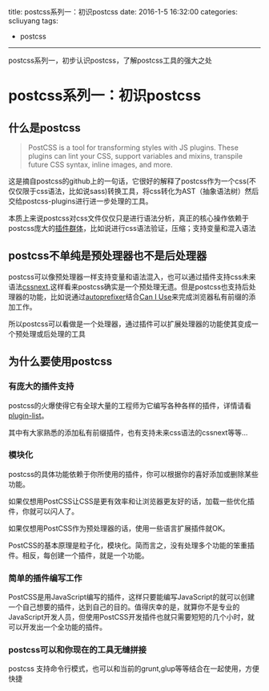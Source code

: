title: postcss系列一：初识postcss
date: 2016-1-5 16:32:00
categories: scliuyang
tags:
- postcss
---  

postcss系列一，初步认识postcss，了解postcss工具的强大之处

<!--more-->

# postcss系列一：初识postcss

## 什么是postcss

> PostCSS is a tool for transforming styles with JS plugins. These plugins can lint your CSS, support variables and mixins, transpile future CSS syntax, inline images, and more.

这是摘自postcss的github上的一句话，它很好的解释了postcss作为一个css(不仅仅限于css语法，比如说sass)转换工具，将css转化为AST（抽象语法树）然后交给postcss-plugins进行进一步处理的工具。

本质上来说postcss对css文件仅仅只是进行语法分析，真正的核心操作依赖于postcss庞大的[插件群体](https://github.com/postcss/postcss/blob/master/docs/plugins.md)，比如说进行css语法验证，压缩；支持变量和混入语法

## postcss不单纯是预处理器也不是后处理器

postcss可以像预处理器一样支持变量和语法混入，也可以通过插件支持css未来语法[cssnext](http://cssnext.io/),这样看来postcss确实是一个预处理无遗。但是postcss也支持后处理器的功能，比如说通过[autoprefixer](https://github.com/postcss/autoprefixer)结合[Can I Use](http://caniuse.com/)来完成浏览器私有前缀的添加工作。

所以postcss可以看做是一个处理器，通过插件可以扩展处理器的功能使其变成一个预处理或后处理的工具

## 为什么要使用postcss

### 有庞大的插件支持

postcss的火爆使得它有全球大量的工程师为它编写各种各样的插件，详情请看[plugin-list](https://github.com/postcss/postcss/blob/master/docs/plugins.md)。

其中有大家熟悉的添加私有前缀插件，也有支持未来css语法的cssnext等等...

### 模块化

postcss的具体功能依赖于你所使用的插件，你可以根据你的喜好添加或删除某些功能。

如果仅想用PostCSS让CSS是更有效率和让浏览器更友好的话，加载一些优化插件，你就可以闪人了。

如果仅想用PostCSS作为预处理器的话，使用一些语言扩展插件就OK。

PostCSS的基本原理是粒子化，模块化。简而言之，没有处理多个功能的笨重插件。相反，每创建一个插件，就是一个功能。

### 简单的插件编写工作

PostCSS是用JavaScript编写的插件，这样只要能编写JavaScript的就可以创建一个自己想要的插件，达到自己的目的。值得庆幸的是，就算你不是专业的JavaScript开发人员，但使用PostCSS开发插件也就只需要短短的几个小时，就可以开发出一个全功能的插件。

### postcss可以和你现在的工具无缝拼接

postcss 支持命令行模式，也可以和当前的grunt,glup等等结合在一起使用，方便快捷